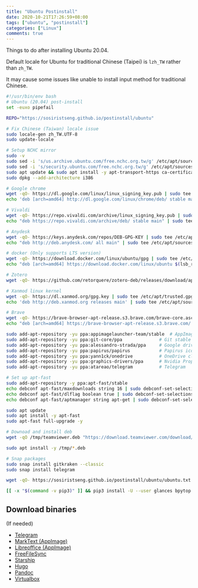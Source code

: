 ```yaml
---
title: "Ubuntu Postinstall"
date: 2020-10-21T17:26:59+08:00
tags: ["ubuntu", "postinstall"]
categories: ["Linux"]
comments: true
---
```


Things to do after installing Ubuntu 20.04.

<!--more-->

Default locale for Ubuntu for traditional Chinese (Taipei) is `lzh_TW` rather than `zh_TW`.

It may cause some issues like unable to install input method for traditional Chinese.

```bash
#!/usr/bin/env bash
# Ubuntu (20.04) post-install
set -euxo pipefail

REPO="https://sosiristseng.github.io/postinstall/ubuntu"

# Fix Chinese (Taiwan) locale issue
sudo locale-gen zh_TW.UTF-8
sudo update-locale

# Setup NCHC mirror
sudo -v
sudo sed -i 's/us.archive.ubuntu.com/free.nchc.org.tw/g' /etc/apt/sources.list
sudo sed -i 's/security.ubuntu.com/free.nchc.org.tw/g' /etc/apt/sources.list
sudo apt update && sudo apt install -y apt-transport-https ca-certificates curl git gnupg-agent software-properties-common python3-pip
sudo dpkg --add-architecture i386

# Google chrome
wget -qO- https://dl.google.com/linux/linux_signing_key.pub | sudo tee /etc/apt/trusted.gpg.d/google-chrome.asc > /dev/null
echo 'deb [arch=amd64] http://dl.google.com/linux/chrome/deb/ stable main' | sudo tee /etc/apt/sources.list.d/google-chrome.list > /dev/null

# Vivaldi
wget -qO- https://repo.vivaldi.com/archive/linux_signing_key.pub | sudo tee /etc/apt/trusted.gpg.d/vivaldi.asc > /dev/null
echo "deb https://repo.vivaldi.com/archive/deb/ stable main" | sudo tee /etc/apt/sources.list.d/vivaldi.list > /dev/null

# Anydesk
wget -qO- https://keys.anydesk.com/repos/DEB-GPG-KEY | sudo tee /etc/apt/trusted.gpg.d/anydesk.asc > /dev/null
echo "deb http://deb.anydesk.com/ all main" | sudo tee /etc/apt/sources.list.d/anydesk-stable.list > /dev/null

# docker (Only supports LTS version)
wget -qO- https://download.docker.com/linux/ubuntu/gpg | sudo tee /etc/apt/trusted.gpg.d/docker.asc > /dev/null
echo "deb [arch=amd64] https://download.docker.com/linux/ubuntu $(lsb_release -cs) stable" | sudo tee /etc/apt/sources.list.d/docker.list > /dev/null

# Zotero
wget -qO- https://github.com/retorquere/zotero-deb/releases/download/apt-get/install.sh | sudo bash > /dev/null

# Xanmod linux kernel
wget -qO- https://dl.xanmod.org/gpg.key | sudo tee /etc/apt/trusted.gpg.d/xanmod.asc > /dev/null
echo 'deb http://deb.xanmod.org releases main' | sudo tee /etc/apt/sources.list.d/xanmod-kernel.list > /dev/null

# Brave
wget -qO- https://brave-browser-apt-release.s3.brave.com/brave-core.asc | sudo tee /etc/apt/trusted.gpg.d/brave-browser-release.asc > /dev/null
echo "deb [arch=amd64] https://brave-browser-apt-release.s3.brave.com/ stable main" | sudo tee /etc/apt/sources.list.d/brave-browser-release.list > /dev/null

sudo add-apt-repository -yu ppa:appimagelauncher-team/stable  # AppImageLauncher
sudo add-apt-repository -yu ppa:git-core/ppa              # Git stable releases
sudo add-apt-repository -yu ppa:alessandro-strada/ppa     # Google drive client
sudo add-apt-repository -yu ppa:papirus/papirus           # Papirus icon theme
sudo add-apt-repository -yu ppa:yann1ck/onedrive          # OneDrive client
sudo add-apt-repository -yu ppa:graphics-drivers/ppa      # Nvidia Proprietary Driver
sudo add-apt-repository -yu ppa:atareao/telegram          # Telegram

# Set up apt-fast
sudo add-apt-repository -y ppa:apt-fast/stable
echo debconf apt-fast/maxdownloads string 16 | sudo debconf-set-selections
echo debconf apt-fast/dlflag boolean true | sudo debconf-set-selections
echo debconf apt-fast/aptmanager string apt-get | sudo debconf-set-selections

sudo apt update
sudo apt install -y apt-fast
sudo apt-fast full-upgrade -y

# Downoad and install deb
wget -qO /tmp/teamviewer.deb "https://download.teamviewer.com/download/linux/teamviewer_amd64.deb"

sudo apt install -y /tmp/*.deb

# Snap packages
sudo snap install gitkraken --classic
sudo snap install telegram

wget -qO- https://sosiristseng.github.io/postinstall/ubuntu/ubuntu.txt | sed 's/#.*$//' | xargs sudo apt-fast install -y

[[ -x "$(command -v pip3)" ]] && pip3 install -U --user glances bpytop jill youtube-dl
```

## Download binaries

(If needed)

- [Telegram](https://telegram.org/)
- [MarkText (AppImage)](https://github.com/marktext/marktext)
- [Libreoffice (AppImage)](https://www.libreoffice.org/download/appimage/)
- [FreeFileSync](https://freefilesync.org/)
- [Starship](https://starship.rs/)
- [Hugo](https://github.com/gohugoio/hugo/releases/)
- [Pandoc](https://github.com/jgm/pandoc/releases/)
- [Virtualbox](https://www.virtualbox.org/)
